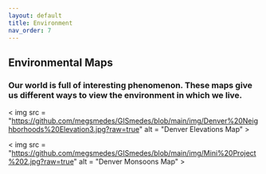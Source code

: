 ```yaml
---
layout: default
title: Environment
nav_order: 7
---
```


## Environmental Maps

### Our world is full of interesting phenomenon.  These maps give us different ways to view the environment in which we live.

< img src = "https://github.com/megsmedes/GISmedes/blob/main/img/Denver%20Neighborhoods%20Elevation3.jpg?raw=true" alt = "Denver Elevations Map" >

< img src = "https://github.com/megsmedes/GISmedes/blob/main/img/Mini%20Project%202.jpg?raw=true" alt = "Denver Monsoons Map" >

